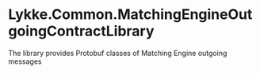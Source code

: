 # Lykke.Common.MatchingEngineOutgoingContractLibrary
The library provides Protobuf classes of Matching Engine outgoing messages
